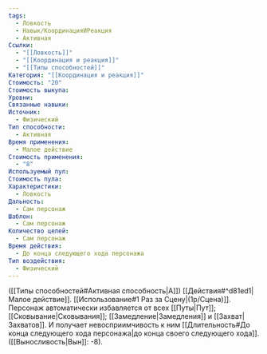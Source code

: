 ```yaml
---
tags:
  - Ловкость
  - Навык/КоординацияИРеакция
  - Активная
Ссылки:
  - "[[Ловкость]]"
  - "[[Координация и реакция]]"
  - "[[Типы способностей]]"
Категория: "[[Координация и реакция]]"
Стоимость: "20"
Стоимость выкупа: 
Уровни: 
Связанные навыки: 
Источник:
  - Физический
Тип способности:
  - Активная
Время применения:
  - Малое действие
Стоимость применения:
  - "8"
Используемый пул: 
Стоимость пула: 
Характеристики:
  - Ловкость
Дальность:
  - Сам персонаж
Шаблон:
  - Сам персонаж
Количество целей:
  - Сам персонаж
Время действия:
  - До конца следующего хода персонажа
Тип воздействия:
  - Физический
---
```

([[Типы способностей#Активная способность|А]]) [[Действия#^d81ed1|Малое действие]]. [[Использование#1 Раз за Сцену|(1р/Сцена)]]. Персонаж автоматически избавляется от всех [[Путы|Пут]]; [[Сковывание|Сковывания]]; [[Замедление|Замедления]] и [[Захват|Захватов]]. И получает невосприимчивость к ним [[Длительность#До конца следующего хода персонажа|до конца своего следующего хода]]. ([[Выносливость|Вын]]: -8).